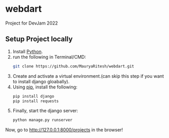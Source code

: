 # webdart
Project for DevJam 2022

## Setup Project locally

1. Install [Python](https://www.python.org/).
2. run the following in Terminal/CMD:
      ```bash
    git clone https://github.com/MauryaRitesh/webdart.git
    ```
3. Create and activate a virtual environment.(can skip this step if you want to install django gloabally).
4. Using [pip](https://pip.pypa.io/en/stable/), install the following:
    ```bash
    pip install django
    pip install requests
    ```
5. Finally, start the django server: 
    ```bash
    python manage.py runserver
    ```
Now, go to http://127.0.0.1:8000/projects in the browser!
